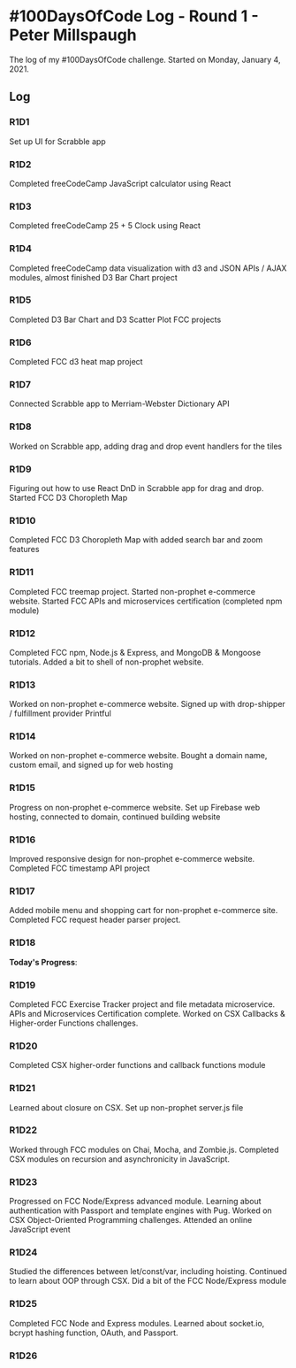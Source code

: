 # #100DaysOfCode Log - Round 1 - Peter Millspaugh

The log of my #100DaysOfCode challenge. Started on Monday, January 4, 2021.

## Log

### R1D1

Set up UI for Scrabble app

### R1D2

Completed freeCodeCamp JavaScript calculator using React

### R1D3

Completed freeCodeCamp 25 + 5 Clock using React

### R1D4

Completed freeCodeCamp data visualization with d3 and JSON APIs / AJAX modules, almost finished D3 Bar Chart project

### R1D5

Completed D3 Bar Chart and D3 Scatter Plot FCC projects

### R1D6

Completed FCC d3 heat map project

### R1D7

Connected Scrabble app to Merriam-Webster Dictionary API

### R1D8

Worked on Scrabble app, adding drag and drop event handlers for the tiles

### R1D9

Figuring out how to use React DnD in Scrabble app for drag and drop. Started FCC D3 Choropleth Map

### R1D10

Completed FCC D3 Choropleth Map with added search bar and zoom features

### R1D11

Completed FCC treemap project. Started non-prophet e-commerce website. Started FCC APIs and microservices certification (completed npm module)

### R1D12

Completed FCC npm, Node.js & Express, and MongoDB & Mongoose tutorials. Added a bit to shell of non-prophet website.

### R1D13

Worked on non-prophet e-commerce website. Signed up with drop-shipper / fulfillment provider Printful

### R1D14

Worked on non-prophet e-commerce website. Bought a domain name, custom email, and signed up for web hosting

### R1D15

Progress on non-prophet e-commerce website. Set up Firebase web hosting, connected to domain, continued building website

### R1D16

Improved responsive design for non-prophet e-commerce website. Completed FCC timestamp API project

### R1D17

Added mobile menu and shopping cart for non-prophet e-commerce site. Completed FCC request header parser project.

### R1D18

**Today's Progress**: 

### R1D19

Completed FCC Exercise Tracker project and file metadata microservice. APIs and Microservices Certification complete. Worked on CSX Callbacks & Higher-order Functions challenges.

### R1D20

Completed CSX higher-order functions and callback functions module

### R1D21

Learned about closure on CSX. Set up non-prophet server.js file

### R1D22

Worked through FCC modules on Chai, Mocha, and Zombie.js. Completed CSX modules on recursion and asynchronicity in JavaScript.

### R1D23

Progressed on FCC Node/Express advanced module. Learning about authentication with Passport and template engines with Pug. Worked on CSX Object-Oriented Programming challenges. Attended an online JavaScript event

### R1D24

Studied the differences between let/const/var, including hoisting. Continued to learn about OOP through CSX. Did a bit of the FCC Node/Express module

### R1D25

Completed FCC Node and Express modules. Learned about socket.io, bcrypt hashing function, OAuth, and Passport.

### R1D26





